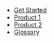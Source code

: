 <!-- docs/_sidebar.md -->

* [Get Started](/)
* [Product 1](/product1/intro.md)
* [Product 2](/product2/intro.md)
* [Glossary](/_glossary.md)